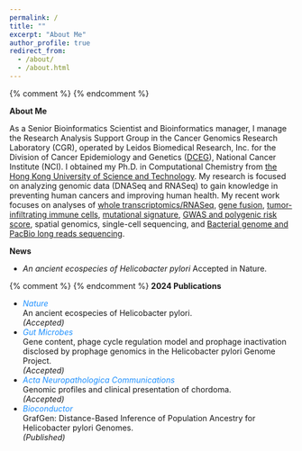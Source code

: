 ```yaml
---
permalink: /
title: ""
excerpt: "About Me"
author_profile: true
redirect_from: 
  - /about/
  - /about.html
---
```

{% comment %} {% endcomment %}

<p><b>About Me</b></p>

<p>As a Senior Bioinformatics Scientist and Bioinformatics manager, I manage the Research Analysis Support Group in the Cancer Genomics Research Laboratory (CGR), operated by Leidos Biomedical Research, Inc. for the Division of Cancer Epidemiology and Genetics (<a href="https://dceg2.cancer.gov/cgi-bin/Personnel.pl?1=ALL" target="_blank">DCEG</a>), National Cancer Institute (NCI). I obtained my Ph.D. in Computational Chemistry from <a href="https://hkust.edu.hk/" target="_blank"> the Hong Kong University of Science and Technology</a>. My research is focused on analyzing genomic data (DNASeq and RNASeq) to gain knowledge in preventing human cancers and improving human health. My recent work focuses on analyses of <a href="https://wangdi2016.github.io/publication/2023-Clin-Can-Res" target="_blank">whole transcriptomics/RNASeq</a>, <a href="https://wangdi2016.github.io/publication/2021-J-Hepatol" target="_blank">gene fusion</a>, <a href="https://wangdi2016.github.io/publication/2019-BCR" target="_blank">tumor-infiltrating immune cells</a>, <a href="https://wangdi2016.github.io/publication/2023-NatComm" target="_blank">mutational signature</a>, <a href="https://wangdi2016.github.io/publication/2024-CRC-PLCO" target="_blank"> GWAS and polygenic risk score</a>, spatial genomics, single-cell sequencing, and <a href="https://wangdi2016.github.io/publication/2023-NatComm" target="_blank">Bacterial genome and PacBio long reads sequencing</a>.</p>

<p><b>News</b></p>

<ul>
<li><em>An ancient ecospecies of Helicobacter pylori</em> Accepted in Nature.</li>
</ul>

{% comment %}
{% endcomment %}
<b>2024  Publications</b>
<ul>
<li><i style="color:DodgerBlue;">Nature</i><br>  
An ancient ecospecies of Helicobacter pylori.<br><em>(Accepted)</em> </li>
<li><i style="color:DodgerBlue;">Gut Microbes</i><br>
Gene content, phage cycle regulation model and prophage inactivation disclosed by prophage genomics in the Helicobacter pylori Genome Project.<br><em>(Accepted)</em></li>
<li><i style="color:DodgerBlue;">Acta Neuropathologica Communications</i><br>
Genomic profiles and clinical presentation of chordoma.<br><em>(Accepted)</em></li>
<li><i style="color:DodgerBlue;">Bioconductor</i><br>
GrafGen: Distance-Based Inference of Population Ancestry for Helicobacter pylori Genomes.<br><em>(Published)</em></li>
</ul>  

